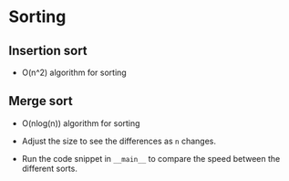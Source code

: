 # Sorting

## Insertion sort
- O(n^2) algorithm for sorting

## Merge sort
- O(nlog(n)) algorithm for sorting


- Adjust the size to see the differences as `n` changes.
- Run the code snippet in `__main__` to compare the speed between the different sorts.